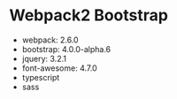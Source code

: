 <h1>Webpack2 Bootstrap</h1>
<ul>
	<li>webpack: 2.6.0</li>
	<li>bootstrap: 4.0.0-alpha.6</li>
	<li>jquery: 3.2.1</li>
	<li>font-awesome: 4.7.0</li>
	<li>typescript</li>
	<li>sass</li>
</ul>

